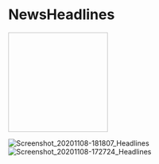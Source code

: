 # NewsHeadlines
<img scr="![Screenshot_20201108-181743_Headlines](https://user-images.githubusercontent.com/47169164/98495077-3d0d8d80-21f3-11eb-9ea8-ff8323b2c26a.jpg)" width="200" height="200"/>


![Screenshot_20201108-181807_Headlines](https://user-images.githubusercontent.com/47169164/98495079-3da62400-21f3-11eb-8b5a-a1db5f2dfdb3.jpg)
![Screenshot_20201108-172724_Headlines](https://user-images.githubusercontent.com/47169164/98495082-3da62400-21f3-11eb-9b83-4a951f407cdc.jpg)

